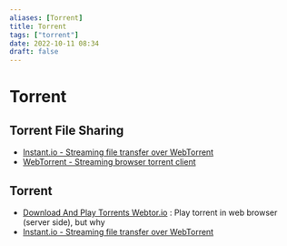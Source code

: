 ```yaml
---
aliases: [Torrent]
title: Torrent
tags: ["torrent"]
date: 2022-10-11 08:34
draft: false
---
```


# Torrent

## Torrent File Sharing

- [Instant.io - Streaming file transfer over WebTorrent](https://instant.io/)
- [WebTorrent - Streaming browser torrent client](https://webtorrent.io/)


## Torrent

- [Download And Play Torrents  Webtor.io](https://webtor.io/) : Play torrent in web browser (server side), but why
- [Instant.io - Streaming file transfer over WebTorrent](https://instant.io/)